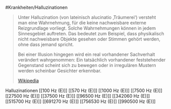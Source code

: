 #Krankheiten/Halluzinationen
> Unter Halluzination (von lateinisch alucinatio  ‚Träumerei‘) versteht man eine Wahrnehmung, für die keine nachweisbare externe Reizgrundlage vorliegt. Solche Wahrnehmungen können in jedem Sinnesgebiet auftreten. Das bedeutet zum Beispiel, dass physikalisch nicht nachweisbare Objekte gesehen oder Stimmen gehört werden, ohne dass jemand spricht.
>
> Bei einer Illusion hingegen wird ein real vorhandener Sachverhalt verändert wahrgenommen: Ein tatsächlich vorhandener feststehender Gegenstand scheint sich zu bewegen oder in irregulären Mustern werden scheinbar Gesichter erkennbar.
>
> [Wikipedia](https://de.wikipedia.org/wiki/Halluzination)

Halluzinationen
[[100 Hz (E)]]
[[570 Hz (E)]]
[[1000 Hz (E)]]
[[7500 Hz (E)]]
[[27500 Hz (E)]]
[[37500 Hz (E)]]
[[96500 Hz (E)]]
[[342060 Hz (E)]]
[[515700 Hz (E)]]
[[691270 Hz (E)]]
[[756530 Hz (E)]]
[[990500 Hz (E)]]